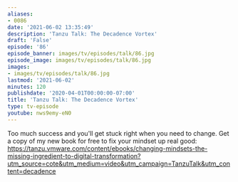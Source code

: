 ```yaml
---
aliases:
- 0086
date: '2021-06-02 13:35:49'
description: 'Tanzu Talk: The Decadence Vortex'
draft: 'False'
episode: '86'
episode_banner: images/tv/episodes/talk/86.jpg
episode_image: images/tv/episodes/talk/86.jpg
images:
- images/tv/episodes/talk/86.jpg
lastmod: '2021-06-02'
minutes: 120
publishdate: '2020-04-01T00:00:00-07:00'
title: 'Tanzu Talk: The Decadence Vortex'
type: tv-episode
youtube: nws9emy-eN0
---
```


Too much success and you'll get stuck right when you need to change. Get a copy of my new book for free to fix your mindset up real good: https://tanzu.vmware.com/content/ebooks/changing-mindsets-the-missing-ingredient-to-digital-transformation?utm_source=cote&utm_medium=video&utm_campaign=TanzuTalk&utm_content=decadence